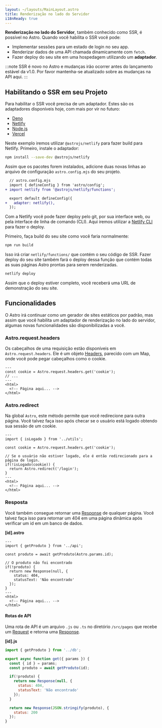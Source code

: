 ```yaml
---
layout: ~/layouts/MainLayout.astro
title: Renderização no lado do Servidor
i18nReady: true
---
```


**Renderização no lado do Servidor**, também conhecido como SSR, é possível no Astro. Quando você habilita o SSR você pode:
- Implementar sessões para um estado de login no seu app.
- Renderizar dados de uma API chamada dinamicamente com `fetch`.
- Fazer deploy do seu site em uma hospedagem utilizando um **adaptador**. 

:::note
SSR é novo no Astro e mudanças irão ocorrer antes do lançamento estável da v1.0. Por favor mantenha-se atualizado sobre as mudanças na API aqui.
:::


## Habilitando o SSR em seu Projeto

Para habilitar o SSR você precisa de um adaptador. Estes são os adaptadores disponíveis hoje, com mais por vir no futuro:

- [Deno](https://github.com/withastro/astro/tree/main/packages/integrations/deno)
- [Netlify](https://github.com/withastro/astro/tree/main/packages/integrations/netlify)
- [Node.js](https://github.com/withastro/astro/tree/main/packages/integrations/node)
- [Vercel](https://github.com/withastro/astro/tree/main/packages/integrations/vercel)

Neste exemplo iremos utilizar `@astrojs/netlify` para fazer build para Netlify. Primeiro, instale o adaptador:

```bash
npm install --save-dev @astrojs/netlify
```

Assim que os pacotes forem instalados, adicione duas novas linhas ao arquivo de configuração `astro.config.mjs` do seu projeto.

```diff
  // astro.config.mjs
  import { defineConfig } from 'astro/config';
+ import netlify from '@astrojs/netlify/functions';

  export default defineConfig({
+   adapter: netlify(),
  });
``` 

Com a Netlify você pode fazer deploy pelo git, por sua interface web, ou pela interface de linha de comando (CLI). Aqui iremos utilizar a [Netlify CLI](https://docs.netlify.com/cli/get-started/) para fazer o deploy.

Primeiro, faça build do seu site como você faria normalmente:

```bash
npm run build
```

Isso irá criar `netlify/functions/` que contém o seu código de SSR. Fazer deploy do seu site também fará o deploy dessa função que contém todas as suas páginas Astro prontas para serem renderizadas.

```bash
netlify deploy
```

Assim que o deploy estiver completo, você receberá uma URL de demonstração do seu site.

## Funcionalidades

O Astro irá continuar como um gerador de sites estáticos por padrão, mas assim que você habilita um adaptador de renderização no lado do servidor, algumas novas funcionalidades são disponibilizadas a você.

### Astro.request.headers

Os cabeçalhos de uma requisição estão disponíveis em `Astro.request.headers`. Ele é um objeto [Headers](https://developer.mozilla.org/en-US/docs/Web/API/Headers), parecido com um Map, onde você pode pegar cabeçalhos como o cookie.

```astro
---
const cookie = Astro.request.headers.get('cookie');
// ...
---
<html>
  <!-- Página aqui... -->
</html>
```

### Astro.redirect

Na global `Astro`, este método permite que você redirecione para outra página. Você talvez faça isso após checar se o usuário está logado obtendo sua sessão de um cookie.

```astro
---
import { isLogado } from '../utils';

const cookie = Astro.request.headers.get('cookie');

// Se o usuário não estiver logado, ele é então redirecionado para a página de login.
if(!isLogado(cookie)) {
  return Astro.redirect('/login');
}
---
<html>
  <!-- Página aqui... -->
</html>
```

### Resposta

Você também consegue retornar uma [Response](https://developer.mozilla.org/pt-BR/docs/Web/API/Response) de qualquer página. Você talvez faça isso para retornar um 404 em uma página dinâmica após verificar um id em um banco de dados.

__[id].astro__

```astro
---
import { getProduto } from '../api';

const produto = await getProduto(Astro.params.id);

// O produto não foi encontrado
if(!produto) {
  return new Response(null, {
    status: 404,
    statusText: 'Não encontrado'
  });
}
---
<html>
  <!-- Página aqui... -->
</html>
```

#### Rotas de API

Uma rota de API é um arquivo `.js` ou `.ts` no diretório `/src/pages` que recebe um [Request](https://developer.mozilla.org/pt-BR/docs/Web/API/Request) e retorna uma [Response](https://developer.mozilla.org/pt-BR/docs/Web/API/Response).

__[id].js__
```js
import { getProduto } from '../db';

export async function get({ params }) {
  const { id } = params;
  const produto = await getProduto(id);

  if(!produto) {
    return new Response(null, {
      status: 404,
      statusText: 'Não encontrado'
    });
  }

  return new Response(JSON.stringify(produto), {
    status: 200
  });
}
```
